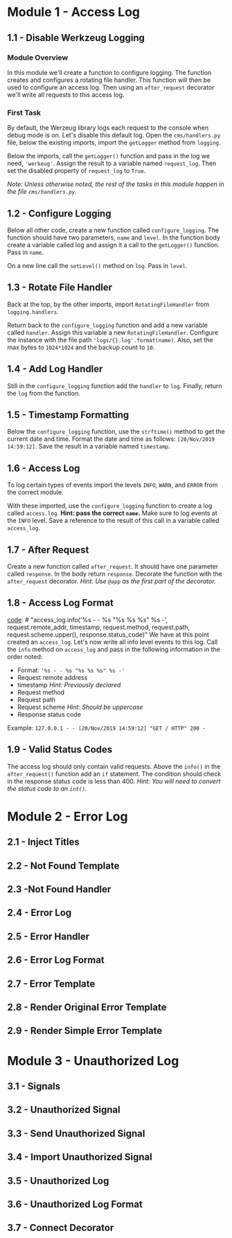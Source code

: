 # Module 1 - Access Log

## 1.1 - Disable Werkzeug Logging
[tag]: # "@pytest.mark.test_disable_werkzeug_logging_module1"
[code]: # "from logging import getLogger; request_log = getLogger('werkzeug'); request_log.disabled = True"

### Module Overview
In this module we'll create a function to configure logging. The function creates and configures a rotating file handler. This function will then be used to configure an access log. Then using an `after_request` decorator we'll write all requests to this access log.

### First Task
By default, the Werzeug library logs each request to the console when debug mode is on. Let's disable this default log. Open the `cms/handlers.py` file, below the existing imports, import the `getLogger` method from `logging`.

Below the imports, call the `getLogger()` function and pass in the log we need, `'werkeug'`. Assign the result to a variable named `request_log`.
Then set the disabled property of `request_log` to `True`.

_Note: Unless otherwise noted, the rest of the tasks in this module happen in the file `cms/handlers.py`._

## 1.2 - Configure Logging
[tag]: # "@pytest.mark.test_configure_logging_module1"
[code]: # "def configure_logging(name, level): log = getLogger(name); log.setLevel(level)"

Below all other code, create a new function called `configure_logging`. The function should have two parameters, `name` and `level`. In the function body create a variable called log and assign it a call to the `getLogger()` function. Pass in `name`. 

On a new line call the `setLevel()` method on `log`. Pass in `level`.

## 1.3 - Rotate File Handler
[tag]: # "@pytest.mark.test_rotating_file_handler_module1"
[code]: # "from logging.handlers import RotatingFileHandler; handler = RotatingFileHandler('logs/{}.log'.format(name), maxBytes=1024*1024, backupCount=10)"
Back at the top, by the other imports, import `RotatingFileHandler` from `logging.handlers`.

Return back to the `configure_logging` function and add a new variable called `handler`. Assign this variable a new `RotatingFileHandler`. Configure the instance with the file path `'logs/{}.log'.format(name)`. Also, set the max bytes to `1024*1024` and the backup count to `10`.

## 1.4 - Add Log Handler
[tag]: # "@pytest.mark.test_add_handler_module1"
[code]: # "log.addHandler(handler); return log"
Still in the `configure_logging` function add the `handler` to `log`. Finally, return the `log` from the function.

## 1.5 - Timestamp Formatting
[tag]: # "@pytest.mark.test_timestamp_module1"
[code]: # "from time import strftime; timestamp = strftime('[%d/%b/%Y %H:%M:%S]')"
Below the `configure_logging` function, use the `strftime()` method to get the current date and time. Format the date and time as follows: `[20/Nov/2019 14:59:12]`. Save the result in a variable named `timestamp`.

## 1.6 - Access Log
[tag]: # "@pytest.mark.test_access_log_module1"
[code]: # "from logging import INFO, WARN, ERROR; access_log = configure_logging('access', INFO)"
To log certain types of events import the levels `INFO`, `WARN`, and `ERROR` from the correct module.

With these imported, use the `configure_logging` function to create a log called `access.log`. **Hint: pass the correct `name`.** Make sure to log events at the `INFO` level. Save a reference to the result of this call in a variable called `access_log`.

## 1.7 - After Request
[tag]: # "@pytest.mark.test_after_request_module1"
[code]: # "@app.after_request; def after_request(response): return response"
Create a new function called `after_request`. It should have one parameter called `response`. In the body return `response`. Decorate the function with the `after_request` decorator. *Hint: Use `@app` as the first part of the decorator.* 

## 1.8 - Access Log Format
[tag]: # "@pytest.mark.test_access_log_format_module1"
[code]: # "access_log.info('%s - - %s "%s %s %s" %s -', request.remote_addr, timestamp, request.method, request.path, request.scheme.upper(), response.status_code)"
We have at this point created an `access_log`. Let's now write all info level events to this log. Call the `info` method on `access_log` and pass in the following information in the order noted:

- Format: `'%s - - %s "%s %s %s" %s -'`
- Request remote address
- timestamp *Hint: Previously declared*
- Request method
- Request path
- Request scheme *Hint: Should be uppercase*
- Response status code

Example: `127.0.0.1 - - [20/Nov/2019 14:59:12] "GET / HTTP" 200 -`

## 1.9 - Valid Status Codes
[tag]: # "@pytest.mark.test_valid_status_codes_module1"
[code]: # "if int(response.status_code) < 400:"
The access log should only contain valid requests. Above the `info()` in the `after_request()` function add an `if` statement. The condition should check in the response status code is less than 400. *Hint: You will need to convert the status code to an `int()`.*

# Module 2 - Error Log

## 2.1 - Inject Titles
[tag]: # "@pytest.mark.test_inject_titles_module2"
[code]: # "@app.context_processor; def inject_titles(): titles = Content.query.with_entities(Content.slug, Content.title).join(Type).filter(Type.name == 'page'); return dict(titles=titles)"


## 2.2 - Not Found Template
[tag]: # "@pytest.mark.test_not_found_template_module2"
[code]: # "Create `templates/error.html`"


## 2.3 -Not Found Handler
[tag]: # "@pytest.mark.test_not_found_handler_module2"
[code]: # "@app.errorhandler(404); def page_not_found(e): return render_template('not_found.html'), 404"


## 2.4 - Error Log
[tag]: # "@pytest.mark.test_error_log_module2"
[code]: # "error_log = configure_logging('error', ERROR)"


## 2.5 - Error Handler
[tag]: # "@pytest.mark.test_error_handler_module2"
[code]: # "@app.errorhandler(Exception); def handle_exception(e): tb = format_exc()"


## 2.6 - Error Log Format
[tag]: # "@pytest.mark.test_error_log_format_module2"
[code]: # "error_log.error('%s - - %s &quot;%s %s %s&quot; 500 -\n%s', request.remote_addr, timestamp, request.method, request.path, request.scheme.upper(), tb)"


## 2.7 - Error Template
[tag]: # "@pytest.mark.test_error_template_module2"
[code]: # "Create `templates/error.html`"


## 2.8 - Render Original Error Template
[tag]: # "@pytest.mark.test_render_original_error_template_module2"
[code]: # "original = getattr(e, 'original_exception', None); return render_template('error.html', error=original), 500"


## 2.9 - Render Simple Error Template
[tag]: # "@pytest.mark.test_render_simple_error_template_module2"
[code]: # "if original is None: return render_template('error.html'), 500"


# Module 3 - Unauthorized Log

## 3.1 - Signals
[tag]: # "@pytest.mark.test_namespace_module3"
[code]: # "from blinker import Namespace; _signals = Namespace()"


## 3.2 - Unauthorized Signal
[tag]: # "@pytest.mark.test_unauthorized_signal_module3"
[code]: # "unauthorized = _signals.signal('unauthorized')"


## 3.3 - Send Unauthorized Signal
[tag]: # "@pytest.mark.test_send_unauthorized_signal_module3"
[code]: # "unauthorized.send(current_app._get_current_object(), user_id=user.id, username=user.username)"


## 3.4 - Import Unauthorized Signal
[tag]: # "@pytest.mark.test_import_unauthorized_signal_module3"
[code]: # "from cms.admin.auth import unauthorized"


## 3.5 - Unauthorized Log
[tag]: # "@pytest.mark.test_unauthorized_log_module3"
[code]: # "unauthorized_log = configure_logging('unauthorized', WARN)"


## 3.6 - Unauthorized Log Format
[tag]: # "@pytest.mark.test_unauthorized_log_format_module3"
[code]: # "def log_unauthorized(app, user_id, username, **kwargs): unauthorized_log.warning('Unauthorized: %s %s %s', timestamp, user_id, username)"


## 3.7 - Connect Decorator
[tag]: # "@pytest.mark.test_connect_decorator_module3"
[code]: # "@unauthorized.connect"
